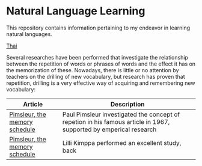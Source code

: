 # Natural Language Learning

This repository contains information pertaining to my endeavor in learning natural languages.

[Thai](thai/README.md)

Several researches have been performed that investigate the relationship between the repetition of words or phrases of words and the effect it has on the memorization of these. Nowadays, there is little or no attention by teachers on the drilling of new vocabulary, but research has proven that repetition, drilling is a very effective way of acquiring and remembering new vocabulary:

|Article| Description |
|--|--|
| [Pimsleur, the memory schedule](https://github.com/evowilliamson/natural-language-learning/blob/master/resources/Pimsleur_memory_schedule.pdf) | Paul Pimsleur investigated the concept of repetion in his famous article in 1967, supported by emperical research |
| [Pimsleur, the memory schedule](https://github.com/evowilliamson/natural-language-learning/blob/master/resources/Lilli%20Kimppa_learning_repetition.pdf) | Lilli Kimppa performed an excellent study, back |




<!--stackedit_data:
eyJoaXN0b3J5IjpbLTI2NTA1MTMyNCwtMTAyNzUzNjkyMSwtMT
kwODkwNDI1MCwxODgyODMyMTM4XX0=
-->